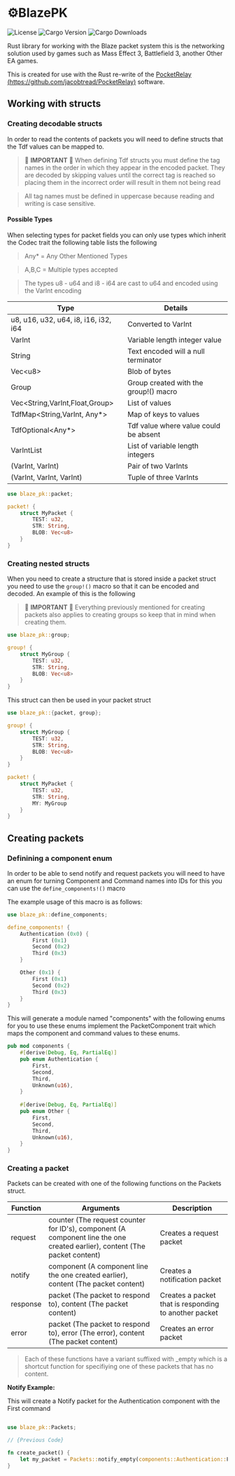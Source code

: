 # ⚙️BlazePK

![License](https://img.shields.io/github/license/jacobtread/BlazePk-rs?style=for-the-badge)
![Cargo Version](https://img.shields.io/crates/v/blaze-pk?style=for-the-badge)
![Cargo Downloads](https://img.shields.io/crates/d/blaze-pk?style=for-the-badge)

Rust library for working with the Blaze packet system this is the networking solution used by games such as
Mass Effect 3, Battlefield 3, another Other EA games. 

This is created for use with the Rust re-write of the [PocketRelay (https://github.com/jacobtread/PocketRelay)](https://github.com/jacobtread/PocketRelay) 
software.

## Working with structs

### Creating decodable structs
In order to read the contents of packets you will need to define structs that 
the Tdf values can be mapped to.

> 🚩 **IMPORTANT** 🚩 When defining Tdf structs you must define the tag names in the 
> order in which they appear in the encoded packet. They are decoded by skipping
> values until the correct tag is reached so placing them in the incorrect order
> will result in them not being read

> All tag names must be defined in uppercase because reading and writing is case 
> sensitive.

#### Possible Types

When selecting types for packet fields you can only use types which inherit the Codec trait
the following table lists the following

> Any* = Any Other Mentioned Types

> A,B,C = Multiple types accepted

> The types u8 - u64 and i8 - i64 are cast to u64 and encoded using the VarInt encoding


| Type                                 | Details                               |
|--------------------------------------|---------------------------------------|
| u8, u16, u32, u64, i8, i16, i32, i64 | Converted to VarInt                   |
| VarInt                               | Variable length integer value         |
| String                               | Text encoded will a null terminator   |
| Vec\<u8>                             | Blob of bytes                         |
| Group                                | Group created with the group!() macro |
| Vec<String,VarInt,Float,Group>       | List of values                        |
| TdfMap<String,VarInt, Any*>          | Map of keys to values                 |
| TdfOptional<Any*>                    | Tdf value where value could be absent |
| VarIntList                           | List of variable length integers      |
| (VarInt, VarInt)                     | Pair of two VarInts                   |
| (VarInt, VarInt, VarInt)             | Tuple of three VarInts                |


```rust
use blaze_pk::packet;

packet! {
    struct MyPacket {
        TEST: u32,
        STR: String,
        BLOB: Vec<u8>
    }
}
```

### Creating nested structs

When you need to create a structure that is stored inside a packet struct you
need to use the `group!()` macro so that it can be encoded and decoded. An example
of this is the following

> 🚩 **IMPORTANT** 🚩 Everything previously mentioned for creating packets also applies to creating
> groups so keep that in mind when creating them.

```rust
use blaze_pk::group;

group! {
    struct MyGroup {
        TEST: u32,
        STR: String,
        BLOB: Vec<u8>
    }
}

```

This struct can then be used in your packet struct


```rust
use blaze_pk::{packet, group};

group! {
    struct MyGroup {
        TEST: u32,
        STR: String,
        BLOB: Vec<u8>
    }
}

packet! {
    struct MyPacket {
        TEST: u32,
        STR: String,
        MY: MyGroup
    }
}
```

## Creating packets

### Definining a component enum
In order to be able to send notify and request packets you will need to have an
enum for turning Component and Command names into IDs for this you can use the
`define_components!()` macro

The example usage of this macro is as follows:

```rust
use blaze_pk::define_components;

define_components! {
    Authentication (0x0) {
        First (0x1)
        Second (0x2)
        Third (0x3)
    }

    Other (0x1) {
        First (0x1)
        Second (0x2)
        Third (0x3)
    }
}
```

This will generate a module named "components" with the following enums for you to use
these enums implement the PacketComponent trait which maps the component and command
values to these enums.

```rust
pub mod components {
    #[derive(Debug, Eq, PartialEq)]
    pub enum Authentication {
        First,
        Second,
        Third,
        Unknown(u16),
    }
    
    #[derive(Debug, Eq, PartialEq)]
    pub enum Other {
        First,
        Second,
        Third,
        Unknown(u16),
    }
}
```

### Creating a packet

Packets can be created with one of the following functions on the Packets struct. 

| Function | Arguments                                                                                                                  | Description                                           |
|----------|----------------------------------------------------------------------------------------------------------------------------|-------------------------------------------------------|
| request  | counter (The request counter for ID's), component (A component line the one created earlier), content (The packet content) | Creates a request packet                              |
| notify   | component (A component line the one created earlier), content (The packet content)                                         | Creates a notification packet                         |
| response | packet (The packet to respond to), content (The packet content)                                                            | Creates a packet that is responding to another packet |
| error    | packet (The packet to respond to), error (The error), content (The packet content)                                         | Creates an error packet                               |

> Each of these functions have a variant suffixed with _empty which is a shortcut function 
> for specifiying one of these packets that has no content.

**Notify Example:**

This will create a Notify packet for the Authentication component with the First command

```rust

use blaze_pk::Packets;

// {Previous Code}

fn create_packet() {
    let my_packet = Packets::notify_empty(components::Authentication::First);
}
```
